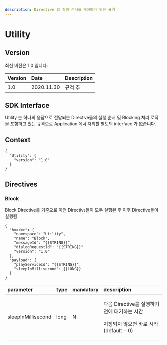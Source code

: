 ```yaml
---
description: Directive 의 실행 순서를 제어하기 위한 규격
---
```


# Utility

## Version

최신 버전은 1.0 입니다.

| Version | Date | Description |
| :--- | :--- | :--- |
| 1.0 | 2020.11.30 | 규격 추 |

## SDK Interface

Utility 는 하나의 응답으로 전달되는 Directive들의 실행 순서 및 Blocking 처리 로직을 포함하고 있는 규격으로  Application 에서 처리할 별도의 interface 가 없습니다.

## Context

```text
{
  "Utility": {
    "version": "1.0"
  }
}
```

## Directives

### Block

Block Directive를 기준으로 이전 Directive들이 모두 실행된 후 이후 Directive들이 실행됨

```text
{
  "header": {
    "namespace": "Utility",
    "name": "Block",
    "messageId": "{{STRING}}",
    "dialogRequestId": "{{STRING}}",
    "version": "1.0"
  },
  "payload": {
    "playServiceId": "{{STRING}}",
    "sleepInMillisecond": {{LONG}}
  }
}
```

<table>
  <thead>
    <tr>
      <th style="text-align:left">parameter</th>
      <th style="text-align:left">type</th>
      <th style="text-align:left">mandatory</th>
      <th style="text-align:left">description</th>
    </tr>
  </thead>
  <tbody>
    <tr>
      <td style="text-align:left">sleepInMillisecond</td>
      <td style="text-align:left">long</td>
      <td style="text-align:left">N</td>
      <td style="text-align:left">
        <p>&#xB2E4;&#xC74C; Directive&#xB97C; &#xC2E4;&#xD589;&#xD558;&#xAE30; &#xC804;&#xC5D0;
          &#xB300;&#xAE30;&#xD558;&#xB294; &#xC2DC;&#xAC04;</p>
        <p>&#xC9C0;&#xC815;&#xB418;&#xC9C0; &#xC54A;&#xC73C;&#xBA74; &#xBC14;&#xB85C;
          &#xC2DC;&#xC791; (default - 0)</p>
      </td>
    </tr>
  </tbody>
</table>

